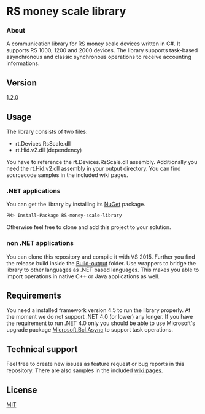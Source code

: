 # RS money scale library
### About
A communication library for RS money scale devices written in C#. It supports RS 1000, 1200 and 2000 devices. The library supports task-based asynchronous and classic synchronous operations to receive accounting informations.
## Version
1.2.0
## Usage
The library consists of two files:
  - rt.Devices.RsScale.dll
  - rt.Hid.v2.dll (dependency)

You have to reference the rt.Devices.RsScale.dll assembly. Additionally you need the rt.Hid.v2.dll assembly in your output directory. You can find sourcecode samples in the included wiki pages.
### .NET applications
You can get the library by installing its [NuGet] package.
```sh
PM> Install-Package RS-money-scale-library
```
Otherwise feel free to clone and add this project to your solution.
### non .NET applications
You can clone this repository and compile it with VS 2015. Further you find the release build inside the [Build-output] folder. Use wrappers to bridge the library to other languages as .NET based languages. This makes you able to import operations in native C++ or Java applications as well.
## Requirements
You need a installed framework version 4.5 to run the library properly. At the moment we do not support .NET 4.0 (or lower) any longer. If you have the requirement to run .NET 4.0 only you should be able to use Microsoft's upgrade package [Microsoft.Bcl.Async] to support task operations.
## Technical support
Feel free to create new issues as feature request or bug reports in this repository.
There are also samples in the included [wiki pages].
## License
[MIT]

[NuGet]: <https://www.nuget.org/packages/RS-money-scale-library>
[Microsoft.Bcl.Async]: <https://www.nuget.org/packages/Microsoft.Bcl.Async>
[MIT]: <https://opensource.org/licenses/MIT>
[Build-output]: <https://github.com/ratiotec/RS-money-scale-library/tree/master/Build-output>
[wiki pages]: <https://github.com/ratiotec/RS-money-scale-library/wiki>
